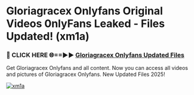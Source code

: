 # Gloriagracex Onlyfans Original Videos 0nlyFans Leaked - Files Updated! (xm1a)

<h3>🔴 CLICK HERE 🌐==►► <a href="https://tinyurl.com/ehrbuxhb" rel="nofollow">Gloriagracex Onlyfans Updated Files</a></h3>

Get Gloriagracex Onlyfans and all content. Now you can access all videos and pictures of Gloriagracex Onlyfans. New Updated Files 2025!

[![xm1a](https://i.imgur.com/lVYEuWS.gif)](https://tinyurl.com/ehrbuxhb)
